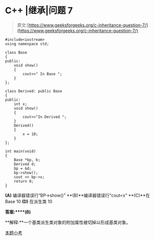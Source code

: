 # C++ |继承|问题 7

> 原文:[https://www.geeksforgeeks.org/c-inheritance-question-7/](https://www.geeksforgeeks.org/c-inheritance-question-7/)

```
#include<iostream>
using namespace std;

class Base
{
public:
    void show()
    {
        cout<<" In Base ";
    }
};

class Derived: public Base
{
public:
    int x;
    void show()
    {
        cout<<"In Derived ";
    }
    Derived()
    {
        x = 10;
    }
};

int main(void)
{
    Base *bp, b;
    Derived d;
    bp = &d;
    bp->show();
    cout << bp->x;    
    return 0;
}
```

**(A)** 编译器错误行“BP->show()”
**(B)**编译器错误行“cout<x”
**(C)**在 Base 10
**(D)** 在派生类 10

**答案:****(B)**

**解释:**一个基类派生类对象的附加属性被切掉以形成基类对象。

[本题小考](https://www.geeksforgeeks.org/quiz-corner-gq/)